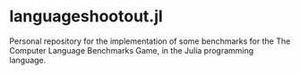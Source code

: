# languageshootout.jl
Personal repository for the implementation of some benchmarks for the The Computer Language
Benchmarks Game, in the Julia programming language.
